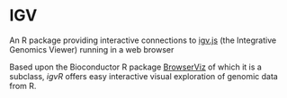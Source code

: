 # IGV
An R package providing interactive connections to
[igv.js](https://github.com/igvteam/igv.js/tree/master) 
(the Integrative Genomics Viewer) running in a web browser

Based upon the Bioconductor R package
[BrowserViz](https://paul-shannon.github.io/BrowserViz/) of which it
is a subclass, _igvR_ offers easy interactive visual exploration of
genomic data from R.

